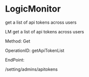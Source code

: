 #     LogicMonitor


get a list of api tokens across users

LM get a list of api tokens across users

Method: Get

OperationID: getApiTokenList

EndPoint:

/setting/admins/apitokens
